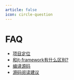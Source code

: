 ```yaml
---
article: false
icon: circle-question
---
```


# FAQ

- [项目定位](./project-positioning.md)
- [和jt-framework有什么区别?](./differences-between-xtream-codec-and-jt-framework.md)
- [编译源码](./building-from-source.md)
- [源码阅读建议](./code-analysis.md)
